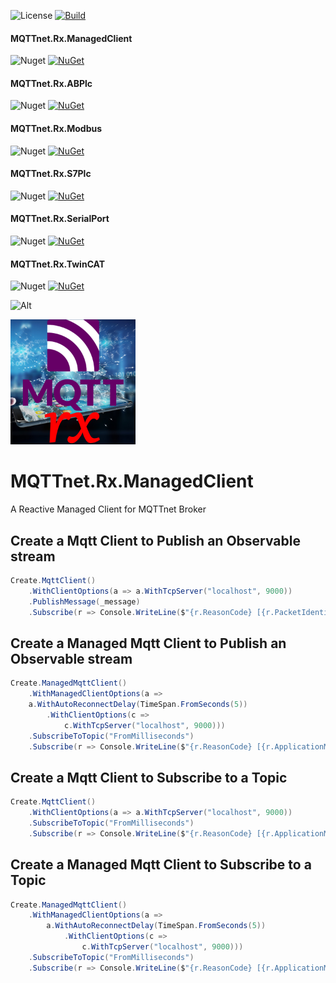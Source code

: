 ![License](https://img.shields.io/github/license/ChrisPulman/MQTTnet.Rx.svg)
[![Build](https://github.com/ChrisPulman/MQTTnet.Rx/actions/workflows/BuildOnly.yml/badge.svg)](https://github.com/ChrisPulman/MQTTnet.Rx/actions/workflows/BuildOnly.yml)

#### MQTTnet.Rx.ManagedClient
![Nuget](https://img.shields.io/nuget/dt/MQTTnet.Rx.Client?color=pink&style=plastic)
[![NuGet](https://img.shields.io/nuget/v/MQTTnet.Rx.Client.svg?style=plastic)](https://www.nuget.org/packages/MQTTnet.Rx.Client)

#### MQTTnet.Rx.ABPlc
![Nuget](https://img.shields.io/nuget/dt/MQTTnet.Rx.ABPlc?color=pink&style=plastic)
[![NuGet](https://img.shields.io/nuget/v/MQTTnet.Rx.ABPlc.svg?style=plastic)](https://www.nuget.org/packages/MQTTnet.Rx.ABPlc)

#### MQTTnet.Rx.Modbus
![Nuget](https://img.shields.io/nuget/dt/MQTTnet.Rx.Modbus?color=pink&style=plastic)
[![NuGet](https://img.shields.io/nuget/v/MQTTnet.Rx.Modbus.svg?style=plastic)](https://www.nuget.org/packages/MQTTnet.Rx.Modbus)

#### MQTTnet.Rx.S7Plc
![Nuget](https://img.shields.io/nuget/dt/MQTTnet.Rx.S7Plc?color=pink&style=plastic)
[![NuGet](https://img.shields.io/nuget/v/MQTTnet.Rx.S7Plc.svg?style=plastic)](https://www.nuget.org/packages/MQTTnet.Rx.S7Plc)

#### MQTTnet.Rx.SerialPort
![Nuget](https://img.shields.io/nuget/dt/MQTTnet.Rx.SerialPort?color=pink&style=plastic)
[![NuGet](https://img.shields.io/nuget/v/MQTTnet.Rx.SerialPort.svg?style=plastic)](https://www.nuget.org/packages/MQTTnet.Rx.SerialPort)

#### MQTTnet.Rx.TwinCAT
![Nuget](https://img.shields.io/nuget/dt/MQTTnet.Rx.TwinCAT?color=pink&style=plastic)
[![NuGet](https://img.shields.io/nuget/v/MQTTnet.Rx.TwinCAT.svg?style=plastic)](https://www.nuget.org/packages/MQTTnet.Rx.TwinCAT)


![Alt](https://repobeats.axiom.co/api/embed/c9b84f3200da41856350a888598eae1ca5613ec2.svg "Repobeats analytics image")

<p align="left">
  <a href="https://github.com/ChrisPulman/MQTTnet.Rx">
    <img alt="MQTTnet.Rx" src="https://github.com/ChrisPulman/MQTTnet.Rx/blob/main/Images/logo.png" width="200"/>
  </a>
</p>


# MQTTnet.Rx.ManagedClient
A Reactive Managed Client for MQTTnet Broker

## Create a Mqtt Client to Publish an Observable stream
```csharp
Create.MqttClient()
    .WithClientOptions(a => a.WithTcpServer("localhost", 9000))
    .PublishMessage(_message)
    .Subscribe(r => Console.WriteLine($"{r.ReasonCode} [{r.PacketIdentifier}]"));
```

## Create a Managed Mqtt Client to Publish an Observable stream
```csharp
Create.ManagedMqttClient()
    .WithManagedClientOptions(a =>
    a.WithAutoReconnectDelay(TimeSpan.FromSeconds(5))
        .WithClientOptions(c =>
            c.WithTcpServer("localhost", 9000)))
    .SubscribeToTopic("FromMilliseconds")
    .Subscribe(r => Console.WriteLine($"{r.ReasonCode} [{r.ApplicationMessage.Topic}] value : {r.ApplicationMessage.ConvertPayloadToString()}"));
```

## Create a Mqtt Client to Subscribe to a Topic
```csharp
Create.MqttClient()
    .WithClientOptions(a => a.WithTcpServer("localhost", 9000))
    .SubscribeToTopic("FromMilliseconds")
    .Subscribe(r => Console.WriteLine($"{r.ReasonCode} [{r.ApplicationMessage.Topic}] value : {r.ApplicationMessage.ConvertPayloadToString()}"));
```

## Create a Managed Mqtt Client to Subscribe to a Topic
```csharp
Create.ManagedMqttClient()
    .WithManagedClientOptions(a =>
        a.WithAutoReconnectDelay(TimeSpan.FromSeconds(5))
            .WithClientOptions(c =>
                c.WithTcpServer("localhost", 9000)))
    .SubscribeToTopic("FromMilliseconds")
    .Subscribe(r => Console.WriteLine($"{r.ReasonCode} [{r.ApplicationMessage.Topic}] value : {r.ApplicationMessage.ConvertPayloadToString()}"));
```
